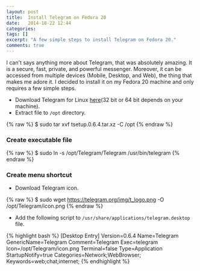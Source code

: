 ```yaml
---
layout: post
title:  Install Telegram on Fedora 20
date:   2014-10-22 12:44
categories: 
tags: []
excerpt: "A few simple steps to install Telegram on Fedora 20."
comments: true
---
```


I can't says anything more about Telegram, that was absolutely amazing. It is a secure, fast, private, and powerful messenger. Moreover, it can be accessed from multiple devices (Mobile, Desktop, and Web), the thing that makes me adore it. I decided to install it on my Fedora 20 machine and only requires a few simple steps.

* Download Telegram for Linux [here](https://tdesktop.com/)(32 bit or 64 bit depends on your machine).
* Extract file to `/opt` directory.

{% raw %}
$ sudo tar xvf tsetup.0.6.4.tar.xz -C /opt
{% endraw %}

### Create executable file

{% raw %}
$ sudo ln -s /opt/Telegram/Telegram /usr/bin/telegram
{% endraw %}

### Create menu shortcut

* Download Telegram icon.

{% raw %}
$ sudo wget https://telegram.org/img/t_logo.png -O /opt/Telegram/icon.png
{% endraw %}

* Add the following script to `/usr/share/applications/telegram.desktop` file.

{% highlight bash %}
[Desktop Entry]
Version=0.6.4
Name=Telegram
GenericName=Telegram
Comment=Telegram
Exec=telegram
Icon=/opt/Telegram/icon.png
Terminal=false
Type=Application
StartupNotify=true
Categories=Network;WebBrowser;
Keywords=web;chat;internet;
{% endhighlight %}
